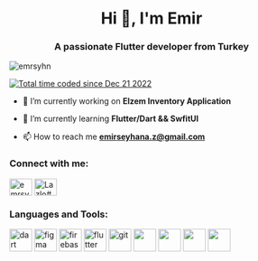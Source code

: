 <h1 align="center">Hi 👋, I'm Emir</h1>
<h3 align="center">A passionate Flutter developer from Turkey</h3>

<p align="left"> <img src="https://komarev.com/ghpvc/?username=emrsyhn&label=Profile%20views&color=0e75b6&style=flat" alt="emrsyhn" /> </p>

<a href="https://wakatime.com/@0950c36a-14a4-4987-9bf7-d390a24ff2b7"><img src="https://wakatime.com/badge/user/0950c36a-14a4-4987-9bf7-d390a24ff2b7.svg" alt="Total time coded since Dec 21 2022" /></a>

- 🔭 I’m currently working on **Elzem Inventory Application**

- 🌱 I’m currently learning **Flutter/Dart && SwfitUI**

- 📫 How to reach me **emirseyhana.z@gmail.com**

<h3 align="left">Connect with me:</h3>
<p align="left">
<a href="https://linkedin.com/in/emrsyhn" target="blank"><img align="center" src="https://raw.githubusercontent.com/rahuldkjain/github-profile-readme-generator/master/src/images/icons/Social/linked-in-alt.svg" alt="emrsyhn" height="30" width="40" /></a>
<a href="https://discord.gg/Lazlo#6994" target="blank"><img align="center" src="https://raw.githubusercontent.com/rahuldkjain/github-profile-readme-generator/master/src/images/icons/Social/discord.svg" alt="Lazlo#6994" height="30" width="40" /></a>
</p>

<h3 align="left">Languages and Tools:</h3>
<p align="left">
<img src="https://www.vectorlogo.zone/logos/dartlang/dartlang-icon.svg" alt="dart" width="40" height="40"/>
<img src="https://www.vectorlogo.zone/logos/figma/figma-icon.svg" alt="figma" width="40" height="40"/>
<img src="https://www.vectorlogo.zone/logos/firebase/firebase-icon.svg" alt="firebase" width="40" height="40"/>
<img src="https://www.vectorlogo.zone/logos/flutterio/flutterio-icon.svg" alt="flutter" width="40" height="40"/>
<img src="https://www.vectorlogo.zone/logos/git-scm/git-scm-icon.svg" alt="git" width="40" height="40"/>
<img src="https://www.svgrepo.com/show/354202/postman-icon.svg" width="40" height="40"/>
<img src="https://upload.wikimedia.org/wikipedia/commons/thumb/9/9a/Visual_Studio_Code_1.35_icon.svg/2048px-Visual_Studio_Code_1.35_icon.svg.png" width="40" height="40"/>
<img src="https://developer.apple.com/assets/elements/icons/xcode-12/xcode-12-96x96_2x.png" width="40" height="40"/>
<img src="https://1.bp.blogspot.com/-LgTa-xDiknI/X4EflN56boI/AAAAAAAAPuk/24YyKnqiGkwRS9-_9suPKkfsAwO4wHYEgCLcBGAsYHQ/s0/image9.png" width="40" height="40"/>
</p>
